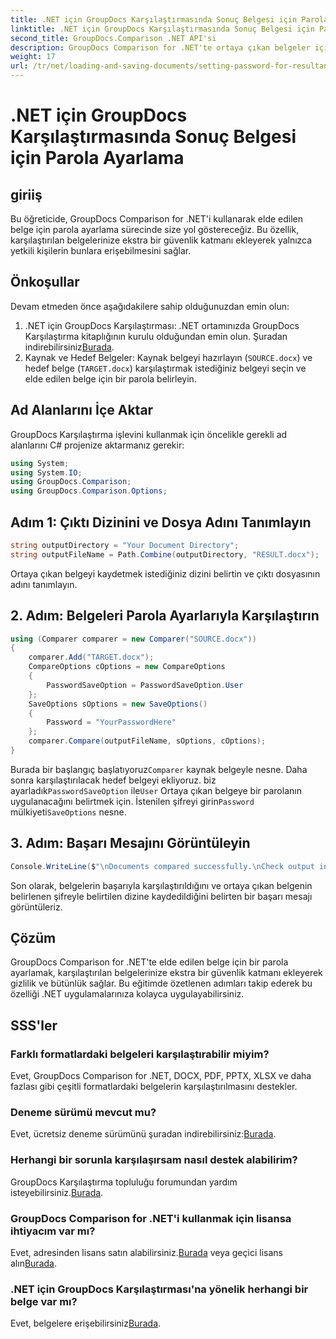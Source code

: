 ```yaml
---
title: .NET için GroupDocs Karşılaştırmasında Sonuç Belgesi için Parola Ayarlama
linktitle: .NET için GroupDocs Karşılaştırmasında Sonuç Belgesi için Parola Ayarlama
second_title: GroupDocs.Comparison .NET API'si
description: GroupDocs Comparison for .NET'te ortaya çıkan belgeler için nasıl parola ayarlayacağınızı öğrenin. Güvenliği artırın ve karşılaştırılan dosyalarınızı koruyun.
weight: 17
url: /tr/net/loading-and-saving-documents/setting-password-for-resultant-document/
---
```


# .NET için GroupDocs Karşılaştırmasında Sonuç Belgesi için Parola Ayarlama

## giriiş
Bu öğreticide, GroupDocs Comparison for .NET'i kullanarak elde edilen belge için parola ayarlama sürecinde size yol göstereceğiz. Bu özellik, karşılaştırılan belgelerinize ekstra bir güvenlik katmanı ekleyerek yalnızca yetkili kişilerin bunlara erişebilmesini sağlar.
## Önkoşullar
Devam etmeden önce aşağıdakilere sahip olduğunuzdan emin olun:
1.  .NET için GroupDocs Karşılaştırması: .NET ortamınızda GroupDocs Karşılaştırma kitaplığının kurulu olduğundan emin olun. Şuradan indirebilirsiniz[Burada](https://releases.groupdocs.com/comparison/net/).
2. Kaynak ve Hedef Belgeler: Kaynak belgeyi hazırlayın (`SOURCE.docx`) ve hedef belge (`TARGET.docx`) karşılaştırmak istediğiniz belgeyi seçin ve elde edilen belge için bir parola belirleyin.

## Ad Alanlarını İçe Aktar
GroupDocs Karşılaştırma işlevini kullanmak için öncelikle gerekli ad alanlarını C# projenize aktarmanız gerekir:
```csharp
using System;
using System.IO;
using GroupDocs.Comparison;
using GroupDocs.Comparison.Options;
```
## Adım 1: Çıktı Dizinini ve Dosya Adını Tanımlayın
```csharp
string outputDirectory = "Your Document Directory";
string outputFileName = Path.Combine(outputDirectory, "RESULT.docx");
```
Ortaya çıkan belgeyi kaydetmek istediğiniz dizini belirtin ve çıktı dosyasının adını tanımlayın.
## 2. Adım: Belgeleri Parola Ayarlarıyla Karşılaştırın
```csharp
using (Comparer comparer = new Comparer("SOURCE.docx"))
{
    comparer.Add("TARGET.docx");
    CompareOptions cOptions = new CompareOptions
    {
        PasswordSaveOption = PasswordSaveOption.User
    };
    SaveOptions sOptions = new SaveOptions()
    {
        Password = "YourPasswordHere"
    };
    comparer.Compare(outputFileName, sOptions, cOptions);
}
```
 Burada bir başlangıç başlatıyoruz`Comparer` kaynak belgeyle nesne. Daha sonra karşılaştırılacak hedef belgeyi ekliyoruz. biz ayarladık`PasswordSaveOption` ile`User` Ortaya çıkan belgeye bir parolanın uygulanacağını belirtmek için. İstenilen şifreyi girin`Password` mülkiyeti`SaveOptions` nesne.
## 3. Adım: Başarı Mesajını Görüntüleyin
```csharp
Console.WriteLine($"\nDocuments compared successfully.\nCheck output in {outputDirectory}.");
```
Son olarak, belgelerin başarıyla karşılaştırıldığını ve ortaya çıkan belgenin belirlenen şifreyle belirtilen dizine kaydedildiğini belirten bir başarı mesajı görüntüleriz.

## Çözüm
GroupDocs Comparison for .NET'te elde edilen belge için bir parola ayarlamak, karşılaştırılan belgelerinize ekstra bir güvenlik katmanı ekleyerek gizlilik ve bütünlük sağlar. Bu eğitimde özetlenen adımları takip ederek bu özelliği .NET uygulamalarınıza kolayca uygulayabilirsiniz.
## SSS'ler
### Farklı formatlardaki belgeleri karşılaştırabilir miyim?
Evet, GroupDocs Comparison for .NET, DOCX, PDF, PPTX, XLSX ve daha fazlası gibi çeşitli formatlardaki belgelerin karşılaştırılmasını destekler.
### Deneme sürümü mevcut mu?
 Evet, ücretsiz deneme sürümünü şuradan indirebilirsiniz:[Burada](https://releases.groupdocs.com/).
### Herhangi bir sorunla karşılaşırsam nasıl destek alabilirim?
 GroupDocs Karşılaştırma topluluğu forumundan yardım isteyebilirsiniz.[Burada](https://forum.groupdocs.com/c/comparison/12).
### GroupDocs Comparison for .NET'i kullanmak için lisansa ihtiyacım var mı?
 Evet, adresinden lisans satın alabilirsiniz.[Burada](https://purchase.groupdocs.com/buy) veya geçici lisans alın[Burada](https://purchase.groupdocs.com/temporary-license/).
### .NET için GroupDocs Karşılaştırması'na yönelik herhangi bir belge var mı?
 Evet, belgelere erişebilirsiniz[Burada](https://tutorials.groupdocs.com/comparison/net/).